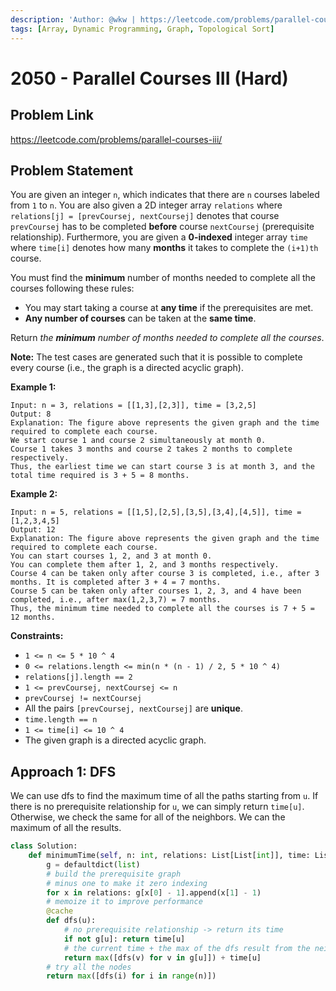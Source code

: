 ```yaml
---
description: 'Author: @wkw | https://leetcode.com/problems/parallel-courses-iii/'
tags: [Array, Dynamic Programming, Graph, Topological Sort]
---
```


# 2050 - Parallel Courses III (Hard)

## Problem Link

https://leetcode.com/problems/parallel-courses-iii/

## Problem Statement

You are given an integer `n`, which indicates that there are `n` courses labeled from `1` to `n`. You are also given a 2D integer array `relations` where `relations[j] = [prevCoursej, nextCoursej]` denotes that course `prevCoursej` has to be completed **before** course `nextCoursej` (prerequisite relationship). Furthermore, you are given a **0-indexed** integer array `time` where `time[i]` denotes how many **months** it takes to complete the `(i+1)th` course.

You must find the **minimum** number of months needed to complete all the courses following these rules:

- You may start taking a course at **any time** if the prerequisites are met.
- **Any number of courses** can be taken at the **same time**.

Return _the **minimum** number of months needed to complete all the courses_.

**Note:** The test cases are generated such that it is possible to complete every course (i.e., the graph is a directed acyclic graph).

**Example 1:**

```
Input: n = 3, relations = [[1,3],[2,3]], time = [3,2,5]
Output: 8
Explanation: The figure above represents the given graph and the time required to complete each course.
We start course 1 and course 2 simultaneously at month 0.
Course 1 takes 3 months and course 2 takes 2 months to complete respectively.
Thus, the earliest time we can start course 3 is at month 3, and the total time required is 3 + 5 = 8 months.
```

**Example 2:**

```
Input: n = 5, relations = [[1,5],[2,5],[3,5],[3,4],[4,5]], time = [1,2,3,4,5]
Output: 12
Explanation: The figure above represents the given graph and the time required to complete each course.
You can start courses 1, 2, and 3 at month 0.
You can complete them after 1, 2, and 3 months respectively.
Course 4 can be taken only after course 3 is completed, i.e., after 3 months. It is completed after 3 + 4 = 7 months.
Course 5 can be taken only after courses 1, 2, 3, and 4 have been completed, i.e., after max(1,2,3,7) = 7 months.
Thus, the minimum time needed to complete all the courses is 7 + 5 = 12 months.
```

**Constraints:**

- `1 <= n <= 5 * 10 ^ 4`
- `0 <= relations.length <= min(n * (n - 1) / 2, 5 * 10 ^ 4)`
- `relations[j].length == 2`
- `1 <= prevCoursej, nextCoursej <= n`
- `prevCoursej != nextCoursej`
- All the pairs `[prevCoursej, nextCoursej]` are **unique**.
- `time.length == n`
- `1 <= time[i] <= 10 ^ 4`
- The given graph is a directed acyclic graph.

## Approach 1: DFS

We can use dfs to find the maximum time of all the paths starting from `u`. If there is no prerequisite relationship for `u`, we can simply return `time[u]`. Otherwise, we check the same for all of the neighbors. We can the maximum of all the results.

<Tabs>
<TabItem value="py" label="Python">
<SolutionAuthor name="@wkw"/>

```py
class Solution:
    def minimumTime(self, n: int, relations: List[List[int]], time: List[int]) -> int:
        g = defaultdict(list)
        # build the prerequisite graph
        # minus one to make it zero indexing
        for x in relations: g[x[0] - 1].append(x[1] - 1)
        # memoize it to improve performance
        @cache
        def dfs(u):
            # no prerequisite relationship -> return its time
            if not g[u]: return time[u]
            # the current time + the max of the dfs result from the neighbors
            return max([dfs(v) for v in g[u]]) + time[u]
        # try all the nodes
        return max([dfs(i) for i in range(n)])
```

</TabItem>
</Tabs>
